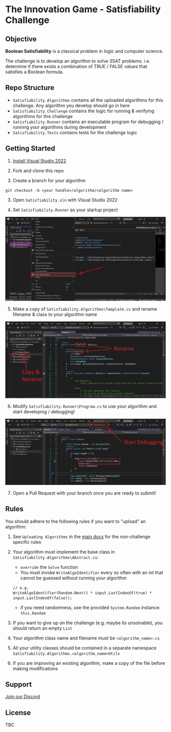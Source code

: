 # The Innovation Game - Satisfiability Challenge

## Objective
**Boolean Satisfiability** is a classical problem in logic and computer science. 

The challenge is to develop an algorithm to solve 3SAT problems. i.e. determine if there exists a combination of TRUE / FALSE values that satisfies a Boolean formula.

## Repo Structure

* `Satisfiability.Algorithms` contains all the uploaded algorithms for this challenge. Any algorithm you develop should go in here
* `Satisfiability.Challenge` contains the logic for running & verifying algorithms for this challenge
* `Satisfiability.Runner` contains an executable program for debugging / running your algorithms during development
* `Satisfiability.Tests` contains tests for the challenge logic 

## Getting Started

1. [Install Visual Studio 2022](https://visualstudio.microsoft.com/vs/)

2. Fork and clone this repo

3. Create a branch for your algorithm
```
git checkout -b <your handle>/algorithm/<algorithm name>
```

3. Open `Satisfiability.sln` with Visual Studio 2022

4. Set `Satisfiability.Runner` as your startup project

![](assets/set-startup-project.png)

5. Make a copy of `Satisfiability.Algorithms\Template.cs` and rename filename & class to your algorithm name

![](assets/my-first-algo.png)

6. Modify `Satisfiability.Runner\Program.cs` to use your algorithm and start developing / debugging!

![](assets/start-debugging.png)

7. Open a Pull Request with your branch once you are ready to submit!

## Rules

You should adhere to the following rules if you want to "upload" an algorithm:

1. See `Uploading Algorithms` in the [main docs](https://test.the-innovation-game.com/get-involved) for the non-challenge specific rules

2. Your algorithm must implement the base class in `Satisfiability.Algorithms\Abstract.cs`:
    * `override` the `Solve` function
    * You must invoke `WriteAlgoIdentifier` every so often with an int that cannot be guessed without running your algorithm
    ```
    // e.g.
    WriteAlgoIdentifier(Random.Next() * input.LastIndexOf(true) * input.LastIndexOf(false));
    ```
    * if you need randomness, use the provided `System.Random` instance: `this.Random`

3. If you want to give up on the challenge (e.g. maybe its unsolvable), you should return an empty `List`

4. Your algorithm class name and filename must be `<algorithm_name>.cs`

5. All your utility classes should be contained in a separate namespace `Satisfiability.Algorithms.<algorithm_name>Utils`

6. If you are improving an existing algorithm, make a copy of the file before making modifications


## Support
[Join our Discord](http://discord.the-innovation-game.com)

## License

TBC
